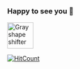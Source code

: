 
### Happy to see you 👋



<a href="https://github.com/nastyox/Rando.js#nastyox"><img src="http://randojs.com/images/shapeShifterGray.gif" alt="Gray shape shifter" height="60"/></a>
 




[![HitCount](http://hits.dwyl.com/himanshuRepo/himanshuRepo.svg)](http://hits.dwyl.com/himanshuRepo/himanshuRepo)


<!--
**himanshuRepo/himanshuRepo** is a ✨ _special_ ✨ repository because its `README.md` (this file) appears on your GitHub profile.
<p align="center"><a href="https://github.com/himanshuRepo"><img src="http://randojs.com/images/barsSmall.gif" alt="Animated footer bars" width="100%"/></a></p>
<p align="center"><a href="https://github.com/himanshuRepo"><img src="http://randojs.com/images/backToTopButton.png" alt="Back to top" height="29"/></a></p>
Here are some ideas to get you started:

- 🔭 I’m currently working on ...
- 🌱 I’m currently learning ...
- 👯 I’m looking to collaborate on ...
- 🤔 I’m looking for help with ...
- 💬 Ask me about ...
- 📫 How to reach me: ...
- 😄 Pronouns: ...
- ⚡ Fun fact: ...
-->

